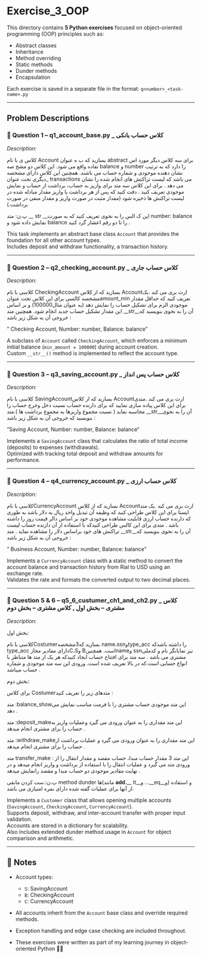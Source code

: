 # Exercise_3_OOP

This directory contains **5 Python exercises** focused on object-oriented programming (OOP) principles such as:
- Abstract classes
- Inheritance
- Method overriding
- Static methods
- Dunder methods
- Encapsulation

Each exercise is saved in a separate file in the format: `q<number>_<task-name>.py`

---

## Problem Descriptions

### 🔹 Question 1 – q1_account_base.py _ کلاس حساب بانکی 
*Description:*  

کلاس ی با نام Account بسازید که ب ه عنوان abstract برای سه کلاس دیگر مورد اس تفاده واقع می شود. این کلاس دو مشخ صه balance و number را دارد که به ترتیب نشان دهنده موجودی و شماره حساب می باشند. همچنین این کلاس دارای مشخصه دیگری تحت عنوان_ transactions می باشد که لیست تراکنش های انجام شده را نشان می دهد . برای این کلاس سه متد برای واریز به حساب، برداشت از حساب و نمایش موجودی تعریف کنید . دقت کنید که پس از هر برداشت یا واریز مقدار مبادله شده در لیست تراکنش ها ذخیره شود (مقدار مثبت در صورت واریز و مقدار منفی در صورت برداشت.)

پ.ن: متد __ str __این ک الس را به نحوی تعریف کنید که به صورت number: balance نمایش داده
شود و balance را تا دو رقم اعشار گرد کنید .

This task implements an abstract base class `Account` that provides the foundation for all other account types.  
Includes deposit and withdraw functionality, a transaction history.

---

### 🔹 Question 2 – q2_checking_account.py _ کلاس حساب جاری
*Description:*  

کلاسی با نام CheckingAccount بسازید که از کلاس Accountارث بری می کند .یک مشخصه کالسی برای این کلاس تحت عنوانamount_min تعریف کنید که حداقل مقدار موجودی الزم برای تشکیل حساب را نمایش دهد (به عنوان مثال100000) و بر اساس این مقدار تشکیل حساب جدید انجام شود. همچنین متد __str__آن را به نحوی بنویسید که خروجی آن به شکل زیر باشد :

” Checking Account, Number: number, Balance: balance”

A subclass of `Account` called `CheckingAccount`, which enforces a minimum initial balance (`min_amount = 100000`) during account creation.  
Custom `__str__()` method is implemented to reflect the account type.

---

### 🔹 Question 3 – q3_saving_account.py _ کلاس حساب پس انداز
*Description:*  

کلاسی با نام SavingAccountبسازید که از کلاس Accountارث بری می کند .متدی برای این کلاس پیاده سازی نمایید که برای دارنده حساب نسبت دخل وخرج حساب را محاسبه نماید ( نسبت مجموع واریزها به مجموع برداشت ها ).متد __str__آن را به نحوی بنویسید که خروجی آن به شکل زیر باشد :

”Saving Account, Number: number, Balance: balance“

Implements a `SavingAccount` class that calculates the ratio of total income (deposits) to expenses (withdrawals).  
Optimized with tracking total deposit and withdraw amounts for performance.

---

### 🔹 Question 4 – q4_currency_account.py _ کلاس حساب ارزی
*Description:*  

کلاسی با نامCurrencyAccount بسازید که از کلاس Accountارث بری می کند .یک متد ایستا برای این کلاس طراحی کنید که وظیفه آن تبدیل واحد ریال به دلار باشد به طوری که دارنده حساب ارزی قابلیت مشاهده موجودی خود بر اساس دالر قیمت روز را داشته باشد . متدی برای این کالس طراحی کنیدکه با استفاده از آن دارنده حساب لیست تراکنش های خود براساس دلار را مشاهده نماید . متد __str__آن را به نحوی بنویسید که خروجی آن به شکل زیر باشد :

” Business Account, Number: number, Balance: balance”

Implements a `CurrencyAccount` class with a static method to convert the account balance and transaction history from Rial to USD using an exchange rate.  
Validates the rate and formats the converted output to two decimal places.

---

### 🔹 Question 5 & 6 – q5_6_custumer_ch1_and_ch2.py _ کلاس مشتری – بخش اول , کلاس مشتری – بخش دوم
*Description:*  

بخش اول: 

کلاسی با نامCostumerبسازید که3مشخصه name،ssnوtype_acc را داشته باشدکه type_acc دارای مقادیر مجازC،Sو Bاست. همچنینnameو ssnنیز نمایانگر نام و کدملی مشتری می باشد . سه متد برای افتتاح حساب ایجاد کنیدکه هر یک از متد ها متناظر با انواع حسابی است.که در بالا تعریف شده است. ورودی این سه متد موجودی و شماره حساب میباشد . 

بخش دوم:

برای کلاس Costumerمتدهای زیر را تعریف کنید :

متد :balance_showاین متد موجودی حساب مشتری را با فرمت مناسب نمایش می دهد .

متد :deposit_makeاین متد مقداری را به عنوان ورودی می گیرد وعملیات واریز به حساب را برای مشتری انجام میدهد .

متد :withdraw_makeاین متد مقداری را به عنوان ورودی می گیرد و عملیات برداشت از حساب را برای مشتری انجام میدهد .

متد transfer_make : این متد 3 مقدار حساب مبدا، حساب مقصد و مقدار انتقال را از ورودی متد می گیرد و عملیات انتقال را با استفاده از برداشت و واریز انجام میدهد و در نهایت مقادیر موجودی دو حساب مبدا و مقصد رانمایش میدهد .

پ.ن:.ست کردن مابقی method dunder ها(مانند __add__،__ lt__و ...__eq__و) و استفاده از آنها برای عملیات گفته شده دارای نمره امتیازی می باشد.

Implements a `Customer` class that allows opening multiple accounts (`SavingAccount`, `CheckingAccount`, `CurrencyAccount`).  
Supports deposit, withdraw, and inter-account transfer with proper input validation.  
Accounts are stored in a dictionary for scalability.  
Also includes extended dunder method usage in `Account` for object comparison and arithmetic.

---

## 📝 Notes
- Account types:  
  - `S`: SavingAccount  
  - `B`: CheckingAccount  
  - `C`: CurrencyAccount  

- All accounts inherit from the `Account` base class and override required methods.
- Exception handling and edge case checking are included throughout.
- These exercises were written as part of my learning journey in object-oriented Python 🐍🚀
